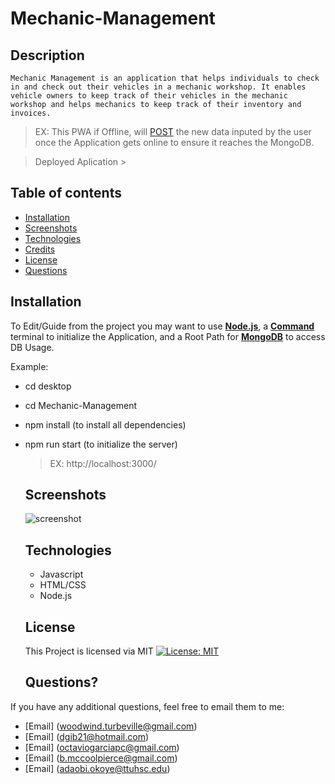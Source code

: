 # Mechanic-Management

  
  ## Description
    Mechanic Management is an application that helps individuals to check in and check out their vehicles in a mechanic workshop. It enables vehicle owners to keep track of their vehicles in the mechanic workshop and helps mechanics to keep track of their inventory and invoices.
 

  > EX: This PWA if Offline, will [POST](https://www.w3schools.com/tags/ref_httpmethods.asp) the new data inputed by the user once the Application gets online to ensure it reaches the MongoDB.

  > Deployed Aplication > 
  
  ## Table of contents
  
  - [Installation](#installation)
  - [Screenshots](#screenshots)
  - [Technologies](#technologies)
  - [Credits](#credits)
  - [License](#license)
  - [Questions](#questions)

  
  ## Installation
  
 To Edit/Guide from the project you may want to use [**Node.js**](https://nodejs.org/en/), a [**Command**](https://docs.microsoft.com/en-us/windows-server/administration/windows-commands/cmd) terminal to initialize the Application, and a Root Path for [**MongoDB**](https://www.mongodb.com/) to access DB Usage.

Example:
- cd desktop
- cd Mechanic-Management
- npm install (to install all dependencies)
- npm run start (to initialize the server)
    > EX: http://localhost:3000/
    
    ## Screenshots
  ![screenshot]()
  
  ## Technologies
  - Javascript
  - HTML/CSS
  - Node.js
  
  ## License
  This Project is licensed via MIT
  [![License: MIT](https://img.shields.io/badge/License-MIT-green.svg)](https://opensource.org/licenses/MIT)
  
  
  ## Questions?
 If you have any additional questions, feel free to email them to me:
  - [Email] (woodwind.turbeville@gmail.com)
  - [Email] (dgib21@hotmail.com)
  - [Email] (octaviogarciapc@gmail.com)
  - [Email] (b.mccoolpierce@gmail.com)
  - [Email] (adaobi.okoye@ttuhsc.edu)


